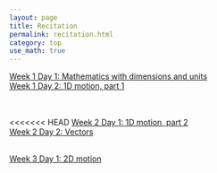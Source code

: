 ```yaml
---
layout: page
title: Recitation
permalink: recitation.html
category: top
use_math: true
---
```



<a href="recitation/week1/recitation-units-motion.pdf">Week 1 Day 1: Mathematics with dimensions and units </a><br>
<a href="recitation/week1/recitation-1D-motion-1.pdf">Week 1 Day 2: 1D motion, part 1</a>

<br><br>
<<<<<<< HEAD
<a href="recitation/week2/recitation-1D-motion-2.pdf">Week 2 Day 1: 1D motion, part 2</a><br>
<a href="recitation/week2/recitation-vectors.pdf">Week 2 Day 2: Vectors</a><br>
<br>

<a href="recitation/week3/recitation-2D-motion.pdf">Week 3 Day 1: 2D motion</a><br>

<!--

=======
<!--
S2022
<a href="recitation/week2/recitation-1D-motion-2.pdf">Week 2 Wednesday: 1D motion, part 2</a><br>
<a href="recitation/week2/recitation-vectors.pdf">Week 2 Friday: Vectors</a><br>
<br>

<a href="recitation/week3/recitation-2D-motion.pdf">Week 3 Wednesday: 2D motion</a><br>
>>>>>>> 8c055e0 (asdf)
<a href="group-exam-1/exam1.pdf">Week 3 Friday: 8:25 or 9:30 sections</a><br>
<a href="group-exam-1/exam2.pdf">Week 3 Friday: 10:35 or 11:40 sections</a><br>
<a href="group-exam-1/exam3.pdf">Week 3 Friday: 12:45 or 1:40 sections</a><br>
<a href="group-exam-1/exam4.pdf">Week 3 Friday: 3:45 or 5:15 sections</a><br>
<br>

<a href="recitation/week4/recitation-forces.pdf">Week 4 Friday: Forces in One Dimension</a><br>
<br>

<a href="recitation/week5/recitation-forces2.pdf">Week 5 Wednesday: Forces in Two Dimensions; The Atwood Machine</a><br>
<a href="recitation/week5/recitation-forces3.pdf">Week 5 Friday: Friction</a><br>
<br>

<a href="recitation/week6/recitation-uniform-circular-motion-1.pdf">Week 6 Wednesday: Uniform Circular Motion</a><br>
<a href="recitation/week6/recitation-gravity.pdf">Week 6 Friday: Universal Gravitation</a><br>
<br>


<a href="recitation/week7/recitation-energy-1.pdf">Week 7 Wednesday: The work-energy theorem</a><br>
<a href="recitation/week7/recitation-potential-energy.pdf">Week 7 Friday: Potential energy and work</a><br>
<br>


<a href="recitation/week8/recitation-springs.pdf">Week 8 Wednesday: The elastic force</a><br>
<a href="recitation/week8/recitation-momentum-1.pdf">Week 8 Friday: Conservation of momentum (I)</a><br>


<a href="recitation/week9/recitation-rotational-energy.pdf">Week 9 Friday: Rotational kinetic energy</a><br>

<a href="recitation/week10/recitation-torque-1.pdf">Week 10 Wednesday: Torque in static and dynamic equilibrium</a><br>
<a href="recitation/week10/recitation-torque-2.pdf">Week 10 Friday: Torque and rotational dynamics</a><br><br>


<a href="recitation/week11/recitation-torque-week2-wednesday.pdf">Week 11 Wednesday: combining rotation and translation; angular momentum</a><br>
<a href="recitation/week11/recitation-torque-week2-friday.pdf">Week 11 Friday: transmissions</a>



S2021
Week 12 Wednesday: <a href="recitation/week12/recitation-oscillations.pdf">Standing waves and harmonic series</a>

Week 12 Friday: <a href="recitation/week12/recitation-final-review.pdf">Final review</a> 


Week 11 Wednesday: <a href="recitation/week11/recitation-quiz5-review.pdf">[for online or print]</a>

Week 11 Friday: <a href="recitation/week11/recitation-oscillations.pdf">[for online or print]</a>

Week 10 Friday: <a href="recitation/week10/recitation-potential-energy.pdf">[for online or print]</a>
 

Week 9 Wednesday: <a href="recitation/week9/recitation-work-energy.pdf">[for print or online]</a>

Week 9 Friday: <a href="recitation/week9/recitation-energy-1.pdf">[for print or online]</a>

Week 8 Wednesday: <a href="recitation/week8/recitation-momentum-2-2021.pdf">[for Collaborate or print]</a>

Week 8 Friday: <a href="recitation/week8/recitation-angular-momentum-2021.pdf">[for Collaborate or print]</a>

Week 7 Friday: <a href="recitation/week7/recitation-momentum-2021.pdf">[for screensharing on Collaborate]</a>, <a href="recitation/week7/recitation-momentum-2021-forprint.pdf">[for print]</a>

Week 6 Friday: <a href="recitation/week6/recitation-accelerating-frames-forcollaborate.pdf">[for screensharing on Collaborate or for print]</a>


Week 6 Wednesday:
<a href="recitation/week6/recitation-forces6-forcollaborate.pdf">[for screensharing on Collaborate]</a>, <a href="recitation/week6/recitation-forces6-forprint.pdf">[for print]</a>


Week 5 Wednesday: 
<a href="recitation/week5/recitation-forces3-forcollaborate.pdf">[for screensharing on Collaborate]</a> or <a href="recitation/week5/recitation-forces3-forprint.pdf">[for print]</a>

Week 5 Friday: 
<a href="recitation/week5/recitation-forces4-forcollaborate.pdf">[for screensharing on Collaborate]</a> or <a href="recitation/week5/recitation-forces4-forprint.pdf">[for print]</a>




Week 4 Wednesday:
<a href="recitation/week4/recitation-forces-forcollaborate.pdf">for screensharing on Collaborate</a>, or
<a href="recitation/week4/recitation-forces-forprint.pdf">for print</a>

Week 4 Friday:
<a href="recitation/week4/recitation-forces2-forcollaborate.pdf">for screensharing on Collaborate</a>, or
<a href="recitation/week4/recitation-forces2-forprint.pdf">for print</a>



Week 3 Wednesday: <a href="recitation/week3/recitation-2D-motion-forcollaborate.pdf">for screensharing on Collaborate</a>, 
<a href="recitation/week3/recitation-2D-motion-forprint.pdf">for print</a>

<br>

Week 3 Friday: 
<a href="recitation/week3/recitation-second-kinematics-equation-vectors-landscape.pdf">>for screensharing on Collaborate</a>, <a href="recitation/week3/recitation-second-kinematics-equation-vectors-forprint.pdf">for print</a>.

<br>

Week 2 Wednesday: <a href="recitation/week2/recitation-1D-motion-2-forcollaborate.pdf">for screensharing on Collaborate</a>, 
<a href="recitation/week2/recitation-1D-motion-2-forprint.pdf">for print</a>

Week 2 Friday: <a href="recitation/week2/recitation-vectors-forcollaborate.pdf">for screensharing on Collaborate</a>, <a href="recitation/week2/recitation-vectors-forprint.pdf">for print</a>

Week 1 Wednesday: <a href="recitation/week1/recitation-1-motion-units-collaborate.pdf">for screensharing on Collaborate</a>, 
<a href="recitation/week1/recitation-1-motion-units-forprint.pdf">for print</a>

Week 1 Friday: <a href="recitation/week1/recitation-1D-motion-forcollaborate.pdf">for screensharing on Collaborate</a>, <a href="recitation/week1/recitation-1D-motion-forprint.pdf">for print</a>
<br>

See the "Video solutions" page on the website for links to video explanations of how to solve all the problems for 
recitations going back to Week 9.

Week 13 Wednesday: <a href="recitation/recitation_apr22_lscape.pdf">for screensharing on Collaborate</a><br>
Week 13 Friday: <a href="recitation/recitation-torque2-2020.pdf">for screensharing on Collaborate</a>

Week 12 Wednesday: <a href="recitation/recitation_apr15.pdf">for print</a> and <a href="recitation/recitation_apr15_lscape.pdf">for screensharing on Collaborate</a><br>
Week 12 Friday: <a href="recitation/recitation_apr17.pdf">for print</a> and <a href="recitation/recitation_apr17_lscape.pdf">for screensharing on Collaborate</a>

Week 11 Wednesday: <a href="recitation/recitation-energy-power.pdf">for screensharing on Collaborate</a>.

Week 10 Wednesday: <a href="recitation/recitation19.pdf">for print</a> and <a href="recitation/recitation19_lscape.pdf">for screensharing on Collaborate</a><br>
Week 10 Friday: <a href="recitation/recitation20.pdf">for print</a> and <a href="recitation/recitation20_lscape.pdf">for screensharing on Collaborate</a><br>

<a href="recitation/recitation-momentum-2020.pdf">Week 9 Wednesday</a><br>
<a href="recitation/recitation-momentum-energy.pdf">Week 9 Friday</a>

<a href="recitation/recitation16.pdf">Week 8 Friday</a><br>

<a href="recitation/recitation-gravity.pdf">Week 7 Wednesday</a> and its <a href="recitation/recitation-gravity-solutions.pdf">solutions</a>.<br>

<a href="recitation/recitation11.pdf">Week 6 Wednesday</a> and its <a href="recitation/Feb19_Solutions.pdf">solutions</a>.<br>
<a href="recitation/recitation12.pdf">Week 6 Friday</a> and its <a href="recitation/recitation12-solutions.pdf">solutions</a>.

<a href="recitation/recitation-2020-forces2.pdf">Week 5 Wednesday</a> and its <a href="recitation/recitation-2020-forces2-solutions.pdf">solutions</a><br>
<a href="recitation/recitation-2020-forces3.pdf">Week 5 Friday</a> and its <a href="recitation/recitation-2020-forces3-solutions.pdf">solutions</a>

<a href="recitation/recitation8-2020.pdf">Week 4 Friday: starting with forces</a>

<a href="recitation/recitation-2D-motion.pdf">Week 3 Wednesday: projectile motion</a> and its <a href="recitation/recitation-2D-motion-solutions.pdf">solutions</a>.


<a href="recitation/recitation3-2020.pdf">Week 2 Wednesday: motion in 1D, part 2</a> and its <a href="recitation/recitation-week2-wed-solutions.pdf">solutions</a><br>
<a href="recitation/recitation4-2020.pdf">Week 2 Friday: practice with vectors</a> and its <a href="recitation/recitation-week2-fri-solutions.pdf">solutions</a>


<a href="recitation/recitation-units-motion.pdf">Week 1 Wednesday: doing mathematics with units and dimensions</a><br>
<a href="recitation/recitation-1D-motion-1.pdf">Week 1 Friday: motion in 1D, part 1</a>

<a href="recitation-guidelines.html">Recitation and homework guidelines</a>

S2020 
<a href="recitation/rec1.pdf">Week 1 Wednesday: Fermi problems</a><br>
<a href="recitation/recitation-1D-motion-1.pdf">Week 1 Friday: 1D motion, part 1</a> and its <a href="recitation/Recitation2-solutions.pdf">solutions</a> written by Merrill. <br><br>

<a href="recitation/recitation-1D-motion-2.pdf">Week 2 Wednesday: 1D motion, part 2</a> and its <a href="recitation/Recitation3-solutions.pdf">solutions</a> written by Merrill.<br>
<a href="recitation/worksheet-recitation4.pdf">Week 2 Friday: Vectors</a> and its <a href="recitation/Recitation4-solutions.pdf">solutions</a> written by Merrill.<br><br>

<a href="recitation/recitation-2D-motion.pdf">Week 3 Wednesday: 2D motion</a><br><br>

<a href="recitation/recitation-forces.pdf">Week 4 Friday: Newton's Law and Force Diagrams</a><br><br>

<a href="recitation/recitation-2019-forces2.pdf">Week 5 Wednesday: Solving problems with Newton's law</a> and its <a href="recitation/13Feb_Recitation.pdf">solutions</a> written by Merrill.<br>
<a href="recitation/recitation-2019-forces3.pdf">Week 5 Friday: Dealing with friction</a> and its <a href="recitation/15Feb_Recitation.pdf">solutions</a> written by Merrill.<br><br> 

<a href="recitation/recitation-circles.pdf">Week 6: circular motion</a>: here are the solutions for <a href="recitation/20Feb_Recitation.pdf">Wednesday</a> and for <a href="recitation/22Feb_Recitation.pdf">Friday</a> written by Merrill.<br><br>

<a href="recitation/recitation-energy-wed.pdf">Week 8 Wednesday: The work-energy theorem, I</a>. Here are <a href="recitation/solutions/recitation-energy-wed.pdf">solutions</a> written by Ohana.<br>
<a href="recitation/recitation-energy-fri.pdf">Week 8 Friday: The work-energy theorem, II: potential energy</a>. Here are <a href="recitation/solutions/recitation-energy-fri.pdf">solutions</a> written by Ohana.<br><br>

<a href="recitation/recitation-energy-3.pdf">Week 9 Wednesday: The work-energy theorem, III: rotational energy</a>. Here are the <a href="recitation/solutions/solutions-27-march-emily.pdf">solutions</a> written by Emily. <br>
<a href="recitation/recitation-momentum.pdf">Week 9 Friday: Conservation of momentum</a>. Here are the <a href="recitation/solutions/solutions-29-march-emily.pdf">solutions</a> written by Emily. <br><br>

<a href="recitation/recitation-momentum-energy.pdf">Week 10 Wednesday: Review of Unit III</a>. Here are <a href="recitation/solutions/recitation-momentum-energy.pdf">solutions</a> written by Ohana.<br><br>

<a href="recitation/recitation-2019-torque-1.pdf">Week 11 Wednesday/Friday</a><br><br>
<a href="recitation/recitation-torque-week2.pdf">Week 12 Wednesday/Friday</a>

-->
